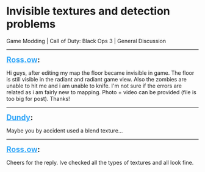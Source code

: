 # Invisible textures and detection problems
Game Modding | Call of Duty: Black Ops 3 | General Discussion

---
<strong style="font-size: 1.4em;"><span style="text-decoration: underline;text-decoration-color: #34a7f9;"><span style="color:#34a7f9;">Ross.ow</span></span>:</strong>

<p>Hi guys, after editing my map the floor became invisible in game. The floor is still visible in the radiant and radiant game view. Also the zombies are unable to hit me and i am unable to knife. I&#39;m not sure if the errors are related as i am fairly new to mapping. Photo + video can be provided (file is too big for post). Thanks!</p>

---
<strong style="font-size: 1.4em;"><span style="text-decoration: underline;text-decoration-color: #34a7f9;"><span style="color:#34a7f9;">Dundy</span></span>:</strong>

<p>Maybe you by accident used a blend texture...</p>

---
<strong style="font-size: 1.4em;"><span style="text-decoration: underline;text-decoration-color: #34a7f9;"><span style="color:#34a7f9;">Ross.ow</span></span>:</strong>

<p>Cheers for the reply. Ive checked all the types of textures and all look fine.</p>
